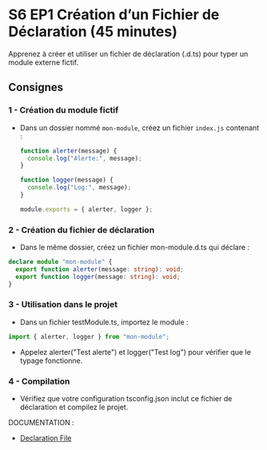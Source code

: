 # S6 EP1 Création d’un Fichier de Déclaration (45 minutes)

Apprenez à créer et utiliser un fichier de déclaration (.d.ts) pour typer un module externe fictif.

## Consignes

### 1 - Création du module fictif

- Dans un dossier nommé `mon-module`, créez un fichier `index.js` contenant :

  ```js
  function alerter(message) {
    console.log("Alerte:", message);
  }

  function logger(message) {
    console.log("Log:", message);
  }

  module.exports = { alerter, logger };
  ```

### 2 - Création du fichier de déclaration

- Dans le même dossier, créez un fichier mon-module.d.ts qui déclare :

```ts
declare module "mon-module" {
  export function alerter(message: string): void;
  export function logger(message: string): void;
}
```

### 3 - Utilisation dans le projet

- Dans un fichier testModule.ts, importez le module :

```ts
import { alerter, logger } from "mon-module";
```

- Appelez alerter("Test alerte") et logger("Test log") pour vérifier que le typage fonctionne.

### 4 - Compilation

- Vérifiez que votre configuration tsconfig.json inclut ce fichier de déclaration et compilez le projet.

DOCUMENTATION :

- [Declaration File](https://www.typescriptlang.org/docs/handbook/2/type-declarations.html#what-do-type-declarations-look-like)
